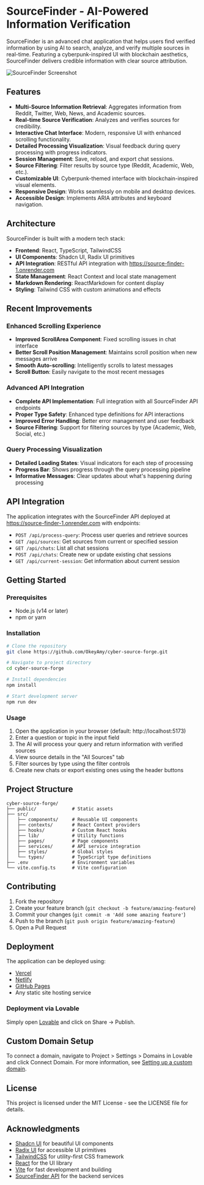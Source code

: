 # SourceFinder - AI-Powered Information Verification

SourceFinder is an advanced chat application that helps users find verified information by using AI to search, analyze, and verify multiple sources in real-time. Featuring a cyberpunk-inspired UI with blockchain aesthetics, SourceFinder delivers credible information with clear source attribution.

![SourceFinder Screenshot](https://lovable.dev/projects/e1529b77-9234-425a-8011-29d7d28e8ddf/screenshot)

## Features

- **Multi-Source Information Retrieval**: Aggregates information from Reddit, Twitter, Web, News, and Academic sources.
- **Real-time Source Verification**: Analyzes and verifies sources for credibility.
- **Interactive Chat Interface**: Modern, responsive UI with enhanced scrolling functionality.
- **Detailed Processing Visualization**: Visual feedback during query processing with progress indicators.
- **Session Management**: Save, reload, and export chat sessions.
- **Source Filtering**: Filter results by source type (Reddit, Academic, Web, etc.).
- **Customizable UI**: Cyberpunk-themed interface with blockchain-inspired visual elements.
- **Responsive Design**: Works seamlessly on mobile and desktop devices.
- **Accessible Design**: Implements ARIA attributes and keyboard navigation.

## Architecture

SourceFinder is built with a modern tech stack:

- **Frontend**: React, TypeScript, TailwindCSS
- **UI Components**: Shadcn UI, Radix UI primitives
- **API Integration**: RESTful API integration with https://source-finder-1.onrender.com
- **State Management**: React Context and local state management
- **Markdown Rendering**: ReactMarkdown for content display
- **Styling**: Tailwind CSS with custom animations and effects

## Recent Improvements

### Enhanced Scrolling Experience
- **Improved ScrollArea Component**: Fixed scrolling issues in chat interface
- **Better Scroll Position Management**: Maintains scroll position when new messages arrive
- **Smooth Auto-scrolling**: Intelligently scrolls to latest messages
- **Scroll Button**: Easily navigate to the most recent messages

### Advanced API Integration
- **Complete API Implementation**: Full integration with all SourceFinder API endpoints
- **Proper Type Safety**: Enhanced type definitions for API interactions
- **Improved Error Handling**: Better error management and user feedback
- **Source Filtering**: Support for filtering sources by type (Academic, Web, Social, etc.)

### Query Processing Visualization
- **Detailed Loading States**: Visual indicators for each step of processing
- **Progress Bar**: Shows progress through the query processing pipeline
- **Informative Messages**: Clear updates about what's happening during processing

## API Integration

The application integrates with the SourceFinder API deployed at https://source-finder-1.onrender.com with endpoints:

- `POST /api/process-query`: Process user queries and retrieve sources
- `GET /api/sources`: Get sources from current or specified session
- `GET /api/chats`: List all chat sessions
- `POST /api/chats`: Create new or update existing chat sessions
- `GET /api/current-session`: Get information about current session

## Getting Started

### Prerequisites

- Node.js (v14 or later)
- npm or yarn

### Installation

```sh
# Clone the repository
git clone https://github.com/OkeyAmy/cyber-source-forge.git

# Navigate to project directory
cd cyber-source-forge

# Install dependencies
npm install

# Start development server
npm run dev
```

### Usage

1. Open the application in your browser (default: http://localhost:5173)
2. Enter a question or topic in the input field
3. The AI will process your query and return information with verified sources
4. View source details in the "All Sources" tab
5. Filter sources by type using the filter controls
6. Create new chats or export existing ones using the header buttons

## Project Structure

```
cyber-source-forge/
├── public/             # Static assets
├── src/
│   ├── components/     # Reusable UI components
│   ├── contexts/       # React Context providers
│   ├── hooks/          # Custom React hooks
│   ├── lib/            # Utility functions
│   ├── pages/          # Page components
│   ├── services/       # API service integration
│   ├── styles/         # Global styles
│   └── types/          # TypeScript type definitions
├── .env                # Environment variables
└── vite.config.ts      # Vite configuration
```

## Contributing

1. Fork the repository
2. Create your feature branch (`git checkout -b feature/amazing-feature`)
3. Commit your changes (`git commit -m 'Add some amazing feature'`)
4. Push to the branch (`git push origin feature/amazing-feature`)
5. Open a Pull Request

## Deployment

The application can be deployed using:

- [Vercel](https://vercel.com)
- [Netlify](https://netlify.com)
- [GitHub Pages](https://pages.github.com)
- Any static site hosting service

### Deployment via Lovable

Simply open [Lovable](https://lovable.dev/projects/e1529b77-9234-425a-8011-29d7d28e8ddf) and click on Share -> Publish.

## Custom Domain Setup

To connect a domain, navigate to Project > Settings > Domains in Lovable and click Connect Domain.
For more information, see [Setting up a custom domain](https://docs.lovable.dev/tips-tricks/custom-domain#step-by-step-guide).

## License

This project is licensed under the MIT License - see the LICENSE file for details.

## Acknowledgments

- [Shadcn UI](https://ui.shadcn.com/) for beautiful UI components
- [Radix UI](https://www.radix-ui.com/) for accessible UI primitives
- [TailwindCSS](https://tailwindcss.com/) for utility-first CSS framework
- [React](https://reactjs.org/) for the UI library
- [Vite](https://vitejs.dev/) for fast development and building
- [SourceFinder API](https://source-finder-1.onrender.com) for the backend services
